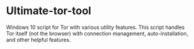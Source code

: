 # Ultimate-tor-tool
Windows 10 script for Tor with various utility features. This script handles Tor itself (not the browser) with connection management, auto-installation, and other helpful features.
